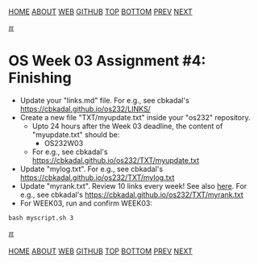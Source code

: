 ---
---
[HOME](index.md)
[ABOUT](README.md)
[WEB](https://osp4diss.vlsm.org/)
[GITHUB](https://github.com/os2xx/osp4diss/)
[TOP](#)
[BOTTOM](#endofpage)
[PREV](AOS.md#idx03)
[NEXT](AOS.md#idx03)

[&#x213C;](#)<br id="idx00">
# OS Week 03 Assignment #4: Finishing

* Update your "links.md" file. For e.g., see cbkadal's <https://cbkadal.github.io/os232/LINKS/>
* Create a new file "TXT/myupdate.txt" inside your "os232" repository.
  * Upto 24 hours after the Week 03 deadline, the content of "myupdate.txt" should be:
    * OS232W03
  * For e.g., see cbkadal's <https://cbkadal.github.io/os232/TXT/myupdate.txt>
* Update "mylog.txt". For e.g., see cbkadal's <https://cbkadal.github.io/os232/TXT/mylog.txt>
* Update "myrank.txt". Review 10 links every week! See also [here](W02-08.md).
  For e.g., see cbkadal's <https://cbkadal.github.io/os232/TXT/myrank.txt>
* For WEEK03, run and confirm WEEK03:

```
bash myscript.sh 3

```

[&#x213C;](#)<br id="endofpage"><br>
[HOME](index.md)
[ABOUT](README.md)
[WEB](https://osp4diss.vlsm.org/)
[GITHUB](https://github.com/os2xx/osp4diss/)
[TOP](#)
[BOTTOM](#endofpage)
[PREV](AOS.md#idx03)
[NEXT](AOS.md#idx03)
<br>

